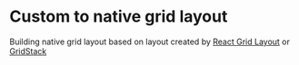 # Custom to native grid layout

   Building native grid layout based on layout created by [React Grid Layout]() or [GridStack]()
